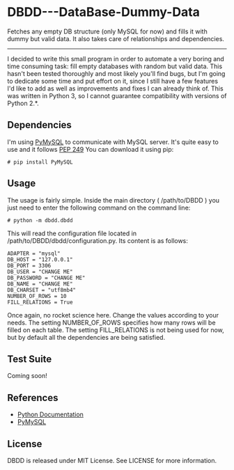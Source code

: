 # DBDD---DataBase-Dummy-Data
Fetches any empty DB structure (only MySQL for now) and fills it with dummy but valid data. It also takes care of relationships and dependencies.

---

I decided to write this small program in order to automate a very boring and time consuming task: fill empty databases with random but valid data.
This hasn't been tested thoroughly and most likely you'll find bugs, but I'm going to dedicate some time and put effort on it, since I still have a few
features I'd like to add as well as improvements and fixes I can already think of. This was written in Python 3, so I cannot guarantee compatibility with
versions of Python 2.*. 


## Dependencies

I'm using [PyMySQL](https://github.com/PyMySQL/PyMySQL) to communicate with MySQL server. It's quite easy to use and it follows [PEP 249](https://www.python.org/dev/peps/pep-0249/)
You can download it using pip:

```
# pip install PyMySQL
```

## Usage

The usage is fairly simple. Inside the main directory ( /path/to/DBDD ) you just need to enter the following command on the command line:

```
# python -m dbdd.dbdd
```

This will read the configuration file located in /path/to/DBDD/dbdd/configuration.py. Its content is as follows:


    ADAPTER = "mysql"
    DB_HOST = "127.0.0.1"
    DB_PORT = 3306
    DB_USER = "CHANGE ME"
    DB_PASSWORD = "CHANGE ME"
    DB_NAME = "CHANGE ME"
    DB_CHARSET = "utf8mb4"
    NUMBER_OF_ROWS = 10
    FILL_RELATIONS = True


Once again, no rocket science here. Change the values according to your needs. The setting NUMBER_OF_ROWS specifies how many rows
will be filled on each table. The setting FILL_RELATIONS is not being used for now, but by default all the dependencies are being satisfied.

## Test Suite

Coming soon!

## References

* [Python Documentation](https://docs.python.org/3/)
* [PyMySQL](https://github.com/PyMySQL/PyMySQL)

## License

DBDD is released under MIT License. See LICENSE for more information.
